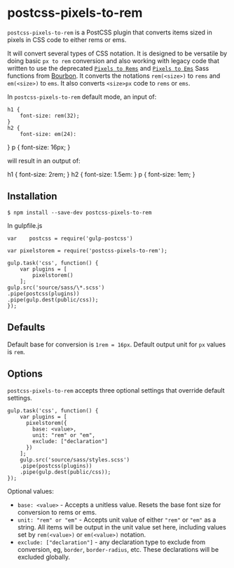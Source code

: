 # postcss-pixels-to-rem

`postcss-pixels-to-rem` is a PostCSS plugin that converts items sized in pixels in CSS code to either rems or ems.

It will convert several types of CSS notation. It is designed to be versatile by doing basic `px to rem` conversion and also working with legacy code that written to use the deprecated [`Pixels to Rems`][3] and [`Pixels to Ems`][2] Sass functions from [Bourbon][1]. It converts the notations `rem(<size>)` to `rems` and `em(<size>)`  to `ems`. It also converts `<size>px` code to `rems` or `ems`.

In `postcss-pixels-to-rem` default mode, an input of:

    h1 {
        font-size: rem(32);
    }
    h2 {
        font-size: em(24):
   }
   p {
        font-size: 16px;
   }

will result in an output of:   

   h1 {
        font-size: 2rem;
   }
   h2 {
        font-size: 1.5em:
   }
   p {
        font-size: 1em;
   }



## Installation

``$ npm install --save-dev postcss-pixels-to-rem``

In gulpfile.js

`var	postcss = require('gulp-postcss')`

`var pixelstorem = require('postcss-pixels-to-rem');`

    gulp.task('css', function() {
        var plugins = [
            pixelstorem()
        ];      
    gulp.src('source/sass/\*.scss')
    .pipe(postcss(plugins))
    .pipe(gulp.dest(public/css));
    });


## Defaults

Default base for conversion is `1rem = 16px`. Default output unit for `px` values is `rem`.


## Options

`postcss-pixels-to-rem` accepts three optional settings that override default settings.

    gulp.task('css', function() {
        var plugins = [
          pixelstorem({
            base: <value>,
            unit: "rem" or "em",
            exclude: ["declaration"]
          })
        ];
        gulp.src('source/sass/styles.scss')
        .pipe(postcss(plugins))
        .pipe(gulp.dest(public/css));
    });

Optional values:
* `base: <value>` - Accepts a unitless value. Resets the base font size for conversion to rems or ems.
* `unit: "rem" or "em"` - Accepts unit value of either `"rem"` or `"em"` as a string. All items will be output in the unit value set here, including values set by `rem(<value>)` or `em(<value>)` notation.
* `exclude: ["declaration"]` - any declaration type to exclude from conversion, eg, `border`, `border-radius`, etc. These declarations will be excluded globally.


[1]: http://bourbon.io/
[2]: http://bourbon.io/docs/#px-to-em
[3]: http://bourbon.io/docs/#px-to-rem
